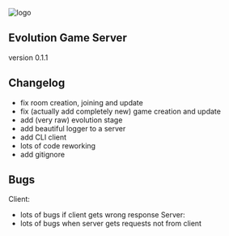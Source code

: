 ![logo](/evolution_logo.png)
## Evolution Game Server
version 0.1.1

## Changelog
- fix room creation, joining and update
- fix (actually add completely new) game creation and update
- add (very raw) evolution stage
- add beautiful logger to a server
- add CLI client
- lots of code reworking
- add gitignore

## Bugs
Client:
- lots of bugs if client gets wrong response
Server:
- lots of bugs when server gets requests not from client  

